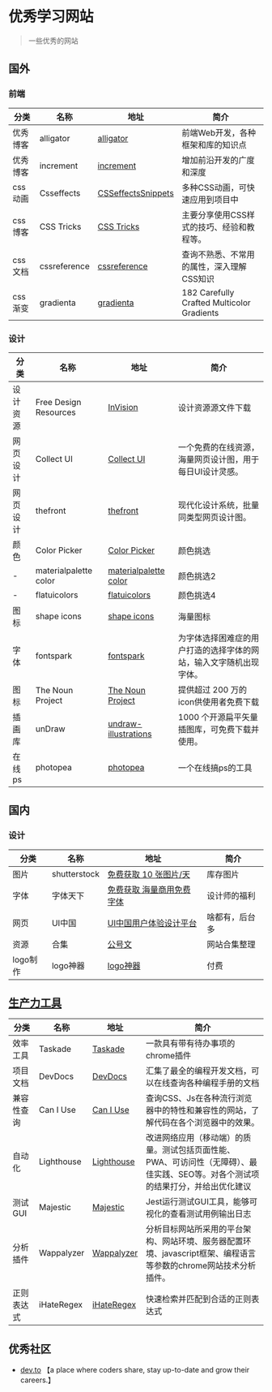 # 优秀学习网站

> 一些优秀的网站

## 国外

### 前端

分类 | 名称      | 地址                               | 简介                                                                                                 |
|--------|-----------|------------------------------------|------------------------------------------------------------------------------------------------------|
优秀博客 | alligator | [alligator](https://alligator.io/) | 前端Web开发，各种框架和库的知识点 |
优秀博客 | increment|[increment](https://increment.com/frontend/)| 增加前沿开发的广度和深度
css动画| Csseffects | [CSSeffectsSnippets](https://emilkowalski.github.io/css-effects-snippets/)|  多种CSS动画，可快速应用到项目中
css博客| CSS Tricks|[CSS Tricks](https://css-tricks.com/product/mvp-supporter/) | 主要分享使用CSS样式的技巧、经验和教程等。
css文档| cssreference | [cssreference](https://cssreference.io/) | 查询不熟悉、不常用的属性，深入理解CSS知识
css渐变| gradienta | [gradienta](https://gradienta.io/) | 182 Carefully Crafted Multicolor Gradients



### 设计

| 分类   | 名称                  | 地址                                                      | 简介            |
|--------|-----------------------|-----------------------------------------------------------|-----------------|
| 设计资源 | Free Design Resources | [InVision](https://www.invisionapp.com/)     | 设计资源源文件下载 |
| 网页设计 | Collect UI  | [Collect UI](https://collectui.com/)                      | 一个免费的在线资源，海量网页设计图，用于每日UI设计灵感。    |
| 网页设计 | thefront  | [thefront](https://thefront.maccarianagency.com/home)                      | 现代化设计系统，批量同类型网页设计图。    |
| 颜色   | Color Picker          | [Color Picker](http://www.flatuicolorpicker.com/#)        | 颜色挑选         |
| -      | materialpalette color | [materialpalette color](https://www.materialpalette.com/) | 颜色挑选2        |
| -      | flatuicolors          | [flatuicolors](https://flatuicolors.com/)                 | 颜色挑选4        |
| 图标   | shape icons           | [shape icons](https://shape.so/)                          | 海量图标         |
| 字体 | fontspark |[fontspark](https://fontspark.app/) | 为字体选择困难症的用户打造的选择字体的网站，输入文字随机出现字体。
| 图标 | The Noun Project |[The Noun Project](https://thenounproject.com/) | 提供超过 200 万的icon供使用者免费下载
插画库| unDraw | [undraw-illustrations](https://undraw.co/illustrations)|1000 个开源扁平矢量插图库，可免费下载并使用。
在线ps| photopea | [photopea](https://www.photopea.com/) | 一个在线搞ps的工具


## 国内

### 设计

| 分类 | 名称         | 地址                                                   | 简介   |
|-----|--------------|--------------------------------------------------------|--------|
| 图片 | shutterstock | [免费获取 10 张图片/天](https://www.shutterstock.com/zh/) | 库存图片 |
| 字体 | 字体天下 | [免费获取 海量商用免费字体](http://www.fonts.net.cn/) | 设计师的福利 |
| 网页 | UI中国| [UI中国用户体验设计平台](https://www.ui.cn/) | 啥都有，后台多 |
|资源 | 合集| [公号文](https://mp.weixin.qq.com/s/JTYkzY6RjgSEySEOSn-1FQ) | 网站合集整理
|logo制作|logo神器|[logo神器](https://www.logosc.cn/)|付费

## [生产力工具](https://juejin.im/post/6854573221417582600)
| 分类 | 名称         | 地址                                                   | 简介   |
|-----|--------------|--------------------------------------------------------|--------|
|效率工具| Taskade | [Taskade](https://www.taskade.com/) | 一款具有带有待办事项的chrome插件|
|项目文档| DevDocs | [DevDocs](https://devdocs.io/)| 汇集了最全的编程开发文档，可以在线查询各种编程手册的文档
|兼容性查询|Can I Use|[Can I Use](https://caniuse.com/)|查询CSS、Js在各种流行浏览器中的特性和兼容性的网站，了解代码在各个浏览器中的效果。
|自动化| Lighthouse | [Lighthouse](https://developers.google.com/web/tools/lighthouse)| 改进网络应用（移动端）的质量。测试包括页面性能、PWA、可访问性（无障碍）、最佳实践、SEO等。对各个测试项的结果打分，并给出优化建议
|测试GUI|Majestic| [Majestic](https://github.com/Raathigesh/majestic)|Jest运行测试GUI工具，能够可视化的查看测试用例输出日志|
|分析插件|Wappalyzer|[Wappalyzer](https://www.wappalyzer.com/)| 分析目标网站所采用的平台架构、网站环境、服务器配置环境、javascript框架、编程语言等参数的chrome网站技术分析插件。
|正则表达式| iHateRegex|[iHateRegex](https://ihateregex.io/)| 快速检索并匹配到合适的正则表达式

## 优秀社区
- [dev.to](https://dev.to/) 【a place where coders share, stay up-to-date and grow their careers.】
